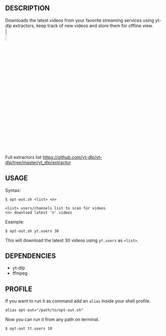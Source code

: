 ## DESCRIPTION
Downloads the latest videos from your favorite streaming services using yt-dlp extractors, keep track of new videos and store them for offline view.
<img src="https://i.ibb.co/X2LF9kV/proxy-image.png" width=10% height=10%>

Full extractors list https://github.com/yt-dlp/yt-dlp/tree/master/yt_dlp/extractor

## USAGE
Syntax:

`$ opt-out.sh <list> <n>`

```
<list> users/channels list to scan for videos
<n> download latest 'n' videos
```` 
Example:

`$ opt-out.sh yt.users 30`

This will download the latest 30 videos using `yt.users` as `<list>`.

## DEPENDENCIES
* yt-dlp
* ffmpeg

## PROFILE
If you want to run it as command add an `alias` inside your shell profile.

`alias opt-out="/path/to/opt-out.sh"`

Now you can run it from any path on terminal.

`$ opt-out tt.users 10`
